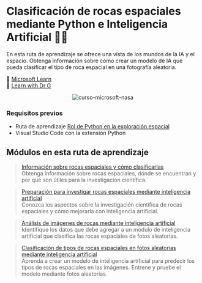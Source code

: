# Clasificación de rocas espaciales mediante Python e Inteligencia Artificial 🐍🤖

En esta ruta de aprendizaje se ofrece una vista de los mundos de la IA y el espacio. Obtenga información sobre cómo crear un modelo de IA que pueda clasificar el tipo de roca espacial en una fotografía aleatoria.

🔗 [Microsoft Learn](https://learn.microsoft.com/es-es/training/paths/classify-space-rocks-artificial-intelligence-nasa/) <br/>
🔗 [Learn with Dr G](https://www.youtube.com/watch?v=XoHR4p8AO9o&list=PLlrxD0HtieHgJdiA08EVViP8D6hfDRXx8&index=25)

<p align="center">
    <img src="https://facialix.com/wp-content/uploads/2023/04/curso-microsoft-python-exploracion-espacial-facialix.jpg"
        alt="curso-microsoft-nasa"
    />
</p>

### Requisitos previos

* Ruta de aprendizaje [Rol de Python en la exploración espacial]()
* Visual Studio Code con la extensión Python

## Módulos en esta ruta de aprendizaje

> [Información sobre rocas espaciales y cómo clasificarlas]() <br/>
> Obtenga información sobre rocas espaciales, dónde se encuentran y por qué son útiles para la investigación científica.

> [Preparación para investigar rocas espaciales mediante inteligencia artificial]() <br/>
> Conozca los aspectos sobre la investigación científica de rocas espaciales y cómo mejorarla con inteligencia artificial.

> [Análisis de imágenes de rocas mediante inteligencia artificial]() <br/>
> Identifique los datos que debe agregar a un módulo de inteligencia artificial que clasifica las rocas espaciales de fotos aleatorias.

> [Clasificación de tipos de rocas espaciales en fotos aleatorias mediante inteligencia artificial]() <br/>
> Aprenda a crear un modelo de inteligencia artificial para predecir los tipos de rocas espaciales en las imágenes. Entrene y pruebe el modelo mediante fotos aleatorias.
